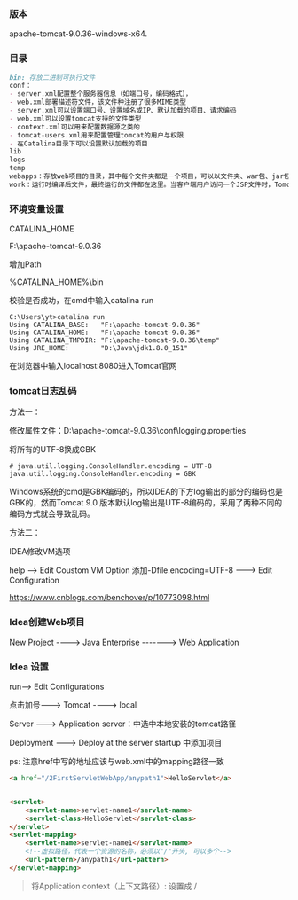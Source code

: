 ### 版本

apache-tomcat-9.0.36-windows-x64.

### 目录

```markdown
bin: 存放二进制可执行文件
conf：
- server.xml配置整个服务器信息（如端口号，编码格式），
- web.xml部署描述符文件，该文件种注册了很多MIME类型
- server.xml可以设置端口号、设置域名或IP、默认加载的项目、请求编码
- web.xml可以设置tomcat支持的文件类型
- context.xml可以用来配置数据源之类的
- tomcat-users.xml用来配置管理tomcat的用户与权限
- 在Catalina目录下可以设置默认加载的项目
lib
logs
temp
webapps：存放web项目的目录，其中每个文件夹都是一个项目，可以以文件夹、war包、jar包的形式发布应用；其中ROOT是一个特殊的项目，在地址栏中没有给出项目目录时，对应的就是ROOT项目
work：运行时编译后文件，最终运行的文件都在这里。当客户端用户访问一个JSP文件时，Tomcat会通过JSP生成Java文件，然后再编译Java文件生成class文件，生成的Java和class文件都会存放到这个目录下。清空work目录，然后重启tomcat，可以达到清除缓存的作用。
```

### 环境变量设置

CATALINA_HOME

F:\apache-tomcat-9.0.36

增加Path

%CATALINA_HOME%\bin

校验是否成功，在cmd中输入catalina run

```
C:\Users\yt>catalina run
Using CATALINA_BASE:   "F:\apache-tomcat-9.0.36"
Using CATALINA_HOME:   "F:\apache-tomcat-9.0.36"
Using CATALINA_TMPDIR: "F:\apache-tomcat-9.0.36\temp"
Using JRE_HOME:        "D:\Java\jdk1.8.0_151"
```

在浏览器中输入localhost:8080进入Tomcat官网

### tomcat日志乱码

方法一：

修改属性文件：D:\apache-tomcat-9.0.36\conf\logging.properties

将所有的UTF-8换成GBK

```
# java.util.logging.ConsoleHandler.encoding = UTF-8
java.util.logging.ConsoleHandler.encoding = GBK
```

Windows系统的cmd是GBK编码的，所以IDEA的下方log输出的部分的编码也是GBK的，然而Tomcat 9.0 版本默认log输出是UTF-8编码的，采用了两种不同的编码方式就会导致乱码。

方法二：

IDEA修改VM选项

help --> Edit Coustom VM Option 添加-Dfile.encoding=UTF-8 ---> Edit Configuration 

https://www.cnblogs.com/benchover/p/10773098.html

### Idea创建Web项目

New Project ----> Java Enterprise ------->  Web Application

### Idea 设置

run--> Edit Configurations

点击加号---> Tomcat ----> local

Server ---> Application server：中选中本地安装的tomcat路径

Deployment ---> Deploy at the server startup 中添加项目 

ps: 注意href中写的地址应该与web.xml中的mapping路径一致

```html
<a href="/2FirstServletWebApp/anypath1">HelloServlet</a>


<servlet>
    <servlet-name>servlet-name1</servlet-name>
    <servlet-class>HelloServlet</servlet-class>
</servlet>
<servlet-mapping>
    <servlet-name>servlet-name1</servlet-name>
    <!--虚拟路径，代表一个资源的名称，必须以"/"开头, 可以多个-->
    <url-pattern>/anypath1</url-pattern>
</servlet-mapping>
```



>  将Application context（上下文路径）: 设置成 /



